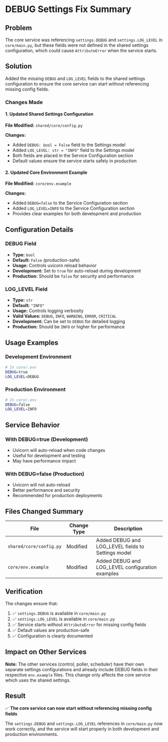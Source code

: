 # DEBUG Settings Fix Summary

## Problem
The core service was referencing `settings.DEBUG` and `settings.LOG_LEVEL` in `core/main.py`, but these fields were not defined in the shared settings configuration, which could cause `AttributeError` when the service starts.

## Solution
Added the missing `DEBUG` and `LOG_LEVEL` fields to the shared settings configuration to ensure the core service can start without referencing missing config fields.

### Changes Made

#### 1. Updated Shared Settings Configuration
**File Modified:** `shared/core/config.py`

**Changes:**
- Added `DEBUG: bool = False` field to the Settings model
- Added `LOG_LEVEL: str = "INFO"` field to the Settings model
- Both fields are placed in the Service Configuration section
- Default values ensure the service starts safely in production

#### 2. Updated Core Environment Example
**File Modified:** `core/env.example`

**Changes:**
- Added `DEBUG=false` to the Service Configuration section
- Added `LOG_LEVEL=INFO` to the Service Configuration section
- Provides clear examples for both development and production

## Configuration Details

### DEBUG Field
- **Type:** `bool`
- **Default:** `False` (production-safe)
- **Usage:** Controls uvicorn reload behavior
- **Development:** Set to `true` for auto-reload during development
- **Production:** Should be `false` for security and performance

### LOG_LEVEL Field
- **Type:** `str`
- **Default:** `"INFO"`
- **Usage:** Controls logging verbosity
- **Valid Values:** `DEBUG`, `INFO`, `WARNING`, `ERROR`, `CRITICAL`
- **Development:** Can be set to `DEBUG` for detailed logging
- **Production:** Should be `INFO` or higher for performance

## Usage Examples

### Development Environment
```bash
# In core/.env
DEBUG=true
LOG_LEVEL=DEBUG
```

### Production Environment
```bash
# In core/.env
DEBUG=false
LOG_LEVEL=INFO
```

## Service Behavior

### With DEBUG=true (Development)
- Uvicorn will auto-reload when code changes
- Useful for development and testing
- May have performance impact

### With DEBUG=false (Production)
- Uvicorn will not auto-reload
- Better performance and security
- Recommended for production deployments

## Files Changed Summary

| File | Change Type | Description |
|------|-------------|-------------|
| `shared/core/config.py` | Modified | Added DEBUG and LOG_LEVEL fields to Settings model |
| `core/env.example` | Modified | Added DEBUG and LOG_LEVEL configuration examples |

## Verification

The changes ensure that:
1. ✅ `settings.DEBUG` is available in `core/main.py`
2. ✅ `settings.LOG_LEVEL` is available in `core/main.py`
3. ✅ Service starts without `AttributeError` for missing config fields
4. ✅ Default values are production-safe
5. ✅ Configuration is clearly documented

## Impact on Other Services

**Note:** The other services (control, poller, scheduler) have their own separate settings configurations and already include DEBUG fields in their respective `env.example` files. This change only affects the core service which uses the shared settings.

## Result

✅ **The core service can now start without referencing missing config fields**

The `settings.DEBUG` and `settings.LOG_LEVEL` references in `core/main.py` now work correctly, and the service will start properly in both development and production environments. 